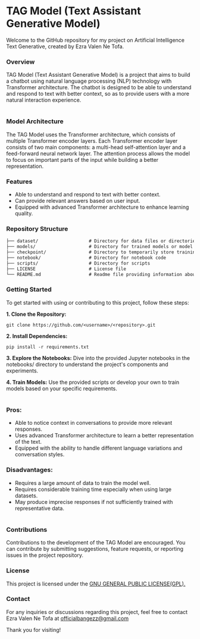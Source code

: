 # TAG Model (Text Assistant Generative Model)
Welcome to the GitHub repository for my project on Artificial Intelligence Text Generative, created by Ezra Valen Ne Tofa.

### Overview
TAG Model (Text Assistant Generative Model) is a project that aims to build a chatbot using natural language processing (NLP) technology with Transformer architecture. The chatbot is designed to be able to understand and respond to text with better context, so as to provide users with a more natural interaction experience.

# 



### Model Architecture
The TAG Model uses the Transformer architecture, which consists of multiple Transformer encoder layers. Each Transformer encoder layer consists of two main components: a multi-head self-attention layer and a feed-forward neural network layer. The attention process allows the model to focus on important parts of the input while building a better representation.

### Features
- Able to understand and respond to text with better context.
- Can provide relevant answers based on user input.
- Equipped with advanced Transformer architecture to enhance learning quality.

### Repository Structure
```txt
├── dataset/                   # Directory for data files or directories
├── models/                    # Directory for trained models or model checkpoints
├── checkpoint/                # Directory to temporarily store training parameters/weights
├── notebook/                  # Directory for notebook code
├── scripts/                   # Directory for scripts
├── LICENSE                    # License file
└── README.md                  # Readme file providing information about the repository
```


### Getting Started
To get started with using or contributing to this project, follow these steps:

**1. Clone the Repository:**
```
git clone https://github.com/<username>/<repository>.git
```


**2. Install Dependencies:**
```
pip install -r requirements.txt
```

**3. Explore the Notebooks:**
Dive into the provided Jupyter notebooks in the notebooks/ directory to understand the project's components and experiments.


**4. Train Models:**
Use the provided scripts or develop your own to train models based on your specific requirements.


#

### Pros:
- Able to notice context in conversations to provide more relevant responses.
- Uses advanced Transformer architecture to learn a better representation of the text.
- Equipped with the ability to handle different language variations and conversation styles.

### Disadvantages:
- Requires a large amount of data to train the model well.
- Requires considerable training time especially when using large datasets.
- May produce imprecise responses if not sufficiently trained with representative data.

#

### Contributions
Contributions to the development of the TAG Model are encouraged. You can contribute by submitting suggestions, feature requests, or reporting issues in the project repository.


### License
This project is licensed under the [GNU GENERAL PUBLIC LICENSE(GPL).](LICENSE)


### Contact
For any inquiries or discussions regarding this project, feel free to contact Ezra Valen Ne Tofa at [officialbangezz@gmail.com](mailto:officialbangezz@gmail.com)

Thank you for visiting!
